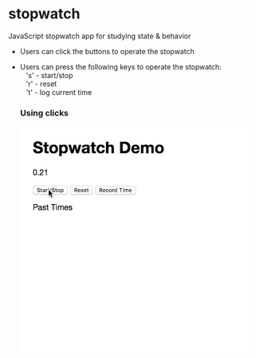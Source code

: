 # stopwatch
JavaScript stopwatch app for studying state &amp; behavior

* Users can click the buttons to operate the stopwatch
* Users can press the following keys to operate the stopwatch:<br>
&nbsp;&nbsp;&nbsp;'s' - start/stop<br>
&nbsp;&nbsp;&nbsp;'r' - reset<br>
&nbsp;&nbsp;&nbsp;'t' - log current time


  ### Using clicks

  ![Clicks](/assets/stopwatch.gif)
